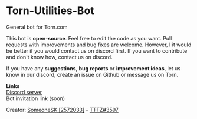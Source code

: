 # Torn-Utilities-Bot
General bot for Torn.com  

This bot is **open-source**. Feel free to edit the code as you want. Pull requests with improvements and bug fixes are welcome. However, I it would be better if you would contact us on discord first. If you want to contribute and don't know how, contact us on discord.

If you have any **suggestions**, **bug reports** or **improvement ideas**, let us know in our discord, create an issue on Github or message us on Torn.

**Links**  
[Discord server](https://discord.gg/3RmCckhXWg)  
Bot invitation link (soon)

Creator: [SomeoneSK [2572033]](https://www.torn.com/profiles.php?XID=2572033) - [TTTZ#3597](https://discord.com/users/411588198280593418)